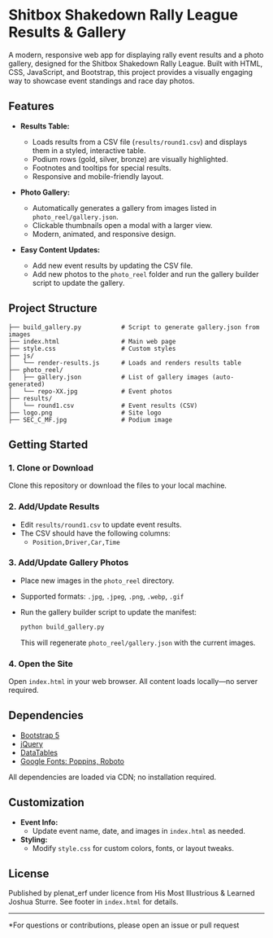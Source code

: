 # Shitbox Shakedown Rally League Results & Gallery

A modern, responsive web app for displaying rally event results and a photo gallery, designed for the Shitbox Shakedown Rally League. Built with HTML, CSS, JavaScript, and Bootstrap, this project provides a visually engaging way to showcase event standings and race day photos.

## Features

- **Results Table:**
  - Loads results from a CSV file (`results/round1.csv`) and displays them in a styled, interactive table.
  - Podium rows (gold, silver, bronze) are visually highlighted.
  - Footnotes and tooltips for special results.
  - Responsive and mobile-friendly layout.

- **Photo Gallery:**
  - Automatically generates a gallery from images listed in `photo_reel/gallery.json`.
  - Clickable thumbnails open a modal with a larger view.
  - Modern, animated, and responsive design.

- **Easy Content Updates:**
  - Add new event results by updating the CSV file.
  - Add new photos to the `photo_reel` folder and run the gallery builder script to update the gallery.

## Project Structure

```ascii
├── build_gallery.py           # Script to generate gallery.json from images
├── index.html                 # Main web page
├── style.css                  # Custom styles
├── js/
│   └── render-results.js      # Loads and renders results table
├── photo_reel/
│   ├── gallery.json           # List of gallery images (auto-generated)
│   └── repo-XX.jpg            # Event photos
├── results/
│   └── round1.csv             # Event results (CSV)
├── logo.png                   # Site logo
├── SEC_C_MF.jpg               # Podium image
```

## Getting Started

### 1. Clone or Download

Clone this repository or download the files to your local machine.

### 2. Add/Update Results

- Edit `results/round1.csv` to update event results.
- The CSV should have the following columns:
  - `Position,Driver,Car,Time`

### 3. Add/Update Gallery Photos

- Place new images in the `photo_reel` directory.
- Supported formats: `.jpg`, `.jpeg`, `.png`, `.webp`, `.gif`
- Run the gallery builder script to update the manifest:

  ```sh
  python build_gallery.py
  ```

  This will regenerate `photo_reel/gallery.json` with the current images.

### 4. Open the Site

Open `index.html` in your web browser. All content loads locally—no server required.

## Dependencies

- [Bootstrap 5](https://getbootstrap.com/)
- [jQuery](https://jquery.com/)
- [DataTables](https://datatables.net/)
- [Google Fonts: Poppins, Roboto](https://fonts.google.com/)

All dependencies are loaded via CDN; no installation required.

## Customization

- **Event Info:**
  - Update event name, date, and images in `index.html` as needed.
- **Styling:**
  - Modify `style.css` for custom colors, fonts, or layout tweaks.

## License

Published by plenat_erf under licence from His Most Illustrious & Learned Joshua Sturre. See footer in `index.html` for details.

---

*For questions or contributions, please open an issue or pull request  
